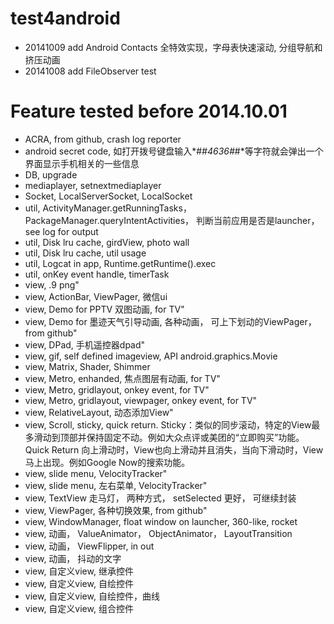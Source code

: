 test4android
============

* 20141009 add Android Contacts 全特效实现，字母表快速滚动, 分组导航和挤压动画
* 20141008 add FileObserver test

# Feature tested before 2014.10.01
* ACRA, from github, crash log reporter
* android secret code, 如打开拨号键盘输入*#*#4636#*#*等字符就会弹出一个界面显示手机相关的一些信息
* DB, upgrade
* mediaplayer, setnextmediaplayer
* Socket, LocalServerSocket, LocalSocket
* util, ActivityManager.getRunningTasks， PackageManager.queryIntentActivities， 判断当前应用是否是launcher， see log for output
* util, Disk lru cache, girdView, photo wall
* util, Disk lru cache, util usage
* util, Logcat in app, Runtime.getRuntime().exec
* util, onKey event handle, timerTask
* view, .9 png"
* view, ActionBar, ViewPager, 微信ui
* view, Demo for PPTV 双图动画, for TV"
* view, Demo for 墨迹天气引导动画, 各种动画， 可上下划动的ViewPager， from github"
* view, DPad, 手机遥控器dpad"
* view, gif, self defined imageview, API android.graphics.Movie
* view, Matrix, Shader, Shimmer
* view, Metro, enhanded, 焦点图层有动画, for TV"
* view, Metro, gridlayout, onkey event, for TV"
* view, Metro, gridlayout, viewpager, onkey event, for TV"
* view, RelativeLayout, 动态添加View"
* view, Scroll, sticky, quick return. Sticky：类似的同步滚动，特定的View最多滑动到顶部并保持固定不动。例如大众点评或美团的“立即购买”功能。Quick Return  向上滑动时，View也向上滑动并且消失，当向下滑动时，View马上出现。例如Google Now的搜索功能。
* view, slide menu, VelocityTracker"
* view, slide menu, 左右菜单, VelocityTracker"
* view, TextView 走马灯， 两种方式， setSelected 更好， 可继续封装
* view, ViewPager, 各种切换效果, from github"
* view, WindowManager, float window on launcher, 360-like, rocket 
* view, 动画， ValueAnimator， ObjectAnimator， LayoutTransition
* view, 动画， ViewFlipper, in out
* view, 动画， 抖动的文字
* view, 自定义view, 继承控件
* view, 自定义view, 自绘控件
* view, 自定义view, 自绘控件，曲线
* view, 自定义view, 组合控件

